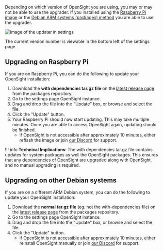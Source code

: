 Depending on which version of OpenSight you are using, you may or may not be able to use the upgrader. If you installed using the [Raspberry Pi image](installation.md#installing-on-raspberry-pi) or the [Debian ARM systems (packages) method](installation.md#installing-on-debian-arm-systems) you are able to use the upgrader.

![Image of the updater in settings](/assets/images/update.png)

The current version number is viewable in the bottom left of the settings page.

## Upgrading on Raspberry Pi

If you are on Raspberry Pi, you can do the following to update your OpenSight installation:

1. Download the **with dependencies tar.gz file** on the [latest release page](https://github.com/opensight-cv/packages/releases/latest) from the packages repository.
2. Go to the settings page OpenSight instance.
3. Drag and drop the file into the "Update" box, or browse and select the file.
4. Click the "Update" button. 
5. Your Raspberry Pi should now start updating. This may take multiple minutes. Once you are able to access OpenSight again, updating should be finished.
    * If OpenSight is not accessible after approximately 10 minutes, either reflash the image or join [our Discord](https://discord.gg/hPqpdsK) for support.

!!! info
    **Technical Implications**: The with dependencies tar.gz file contains updates for system packages as well the OpenSight packages. This ensures that any dependencies of OpenSight are upgraded along with OpenSight, and no manual upgrading is required.

## Upgrading on other Debian systems

If you are on a different ARM Debian system, you can do the following to update your OpenSight installation:

1. Download the **normal tar.gz file** (eg. not the with-dependencies file) on the [latest release page](https://github.com/opensight-cv/packages/releases/latest) from the packages repository.
2. Go to the settings page OpenSight instance.
3. Drag and drop the file into the "Update" box, or browse and select the file.
4. Click the "Update" button. 
    * If OpenSight is not accessible after approximately 10 minutes, either reinstall OpenSight manually or join [our Discord](https://discord.gg/hPqpdsK) for support.
